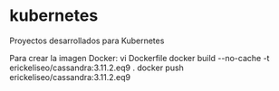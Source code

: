 # kubernetes
Proyectos desarrollados para Kubernetes


Para crear la imagen Docker:
vi Dockerfile
docker build --no-cache -t erickeliseo/cassandra:3.11.2.eq9 .
docker push erickeliseo/cassandra:3.11.2.eq9
